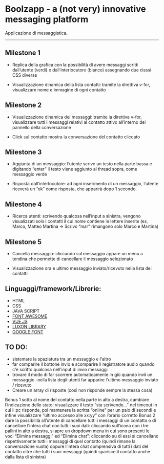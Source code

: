 
# Boolzapp - a (not very) innovative messaging platform

Applicazione di messaggistica.

------------------------------------------------------------

## Milestone 1

- Replica della grafica con la possibilità di avere messaggi scritti dall’utente (verdi) e dall’interlocutore (bianco) assegnando due classi CSS diverse

- Visualizzazione dinamica della lista contatti: tramite la direttiva v-for, visualizzare nome e immagine di ogni contatto

## Milestone 2

- Visualizzazione dinamica dei messaggi: tramite la direttiva v-for, visualizzare tutti i messaggi relativi al contatto attivo all’interno del pannello della conversazione

- Click sul contatto mostra la conversazione del contatto cliccato


## Milestone 3

- Aggiunta di un messaggio: l’utente scrive un testo nella parte bassa e digitando “enter” il testo viene aggiunto al thread sopra, come messaggio verde

- Risposta dall’interlocutore: ad ogni inserimento di un messaggio, l’utente riceverà un “ok” come risposta, che apparirà dopo 1 secondo.

## Milestone 4

- Ricerca utenti: scrivendo qualcosa nell’input a sinistra, vengono visualizzati solo i contatti il cui nome contiene le lettere inserite (es, Marco, Matteo Martina -> Scrivo “mar” rimangono solo Marco e Martina)


## Milestone 5

- Cancella messaggio: cliccando sul messaggio appare un menu a tendina che permette di cancellare il messaggio selezionato

- Visualizzazione ora e ultimo messaggio inviato/ricevuto nella lista dei contatti 


## Linguaggi/framework/Librerie:

 - HTML
 - CSS
 - JAVA SCRIPT
 - [FONT AWESOME](https://fontawesome.com/)
 - [VUE JS](https://vuejs.org/)
 - [LUXON LIBRARY](https://moment.github.io/luxon/#/?id=luxon)
 - [GOOGLE FONT](https://fonts.google.com/knowledge)


## TO DO:
- sistemare la spaziatura tra un messaggio e l'altro
- far comparire il bottone invio e scomparire il registratore audio quando c'è scritto qualcosa nell'input di invio messaggi
- trovare il modo di far scorrere automaticamente in giù quando invii un messaggio
-nella lista degli utenti far apparire l'ultimo messaggio inviato / ricevuto
- Creare un array di risposte (così non risponde sempre la stessa cosa)




Bonus 1
sotto al nome del contatto nella parte in alto a destra, cambiare l’indicazione dello stato: visualizzare il testo “sta scrivendo...” nel timeout in cui il pc risponde, poi mantenere la scritta “online” per un paio di secondi e infine visualizzare “ultimo accesso alle xx:yy” con l’orario corretto
Bonus 2
dare la possibilità all’utente di cancellare tutti i messaggi di un contatto o di cancellare l’intera chat con tutti i suoi dati: cliccando sull’icona con i tre pallini in alto a destra, si apre un dropdown menu in cui sono presenti le voci “Elimina messaggi” ed “Elimina chat”; cliccando su di essi si cancellano rispettivamente tutti i messaggi di quel contatto (quindi rimane la conversazione vuota) oppure l’intera chat comprensiva di tutti i dati del contatto oltre che tutti i suoi messaggi (quindi sparisce il contatto anche dalla lista di sinistra)